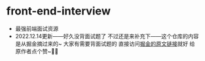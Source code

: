 # front-end-interview
- 最强前端面试资源
- 2022.12.14更新——好久没背面试题了 不过还是来补充下——这个仓库的内容是从掘金摘过来的~ 大家有需要背面试题的 直接访问[掘金的原文链接](https://juejin.cn/post/6905294475539513352)就好 给原作者点个赞~👍🏻

